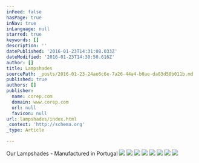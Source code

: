 ```yaml
---
inFeed: false
hasPage: true
inNav: true
inLanguage: null
starred: true
keywords: []
description: ''
datePublished: '2016-01-23T14:31:08.033Z'
dateModified: '2016-01-23T14:30:50.616Z'
author: []
title: Lampshades
sourcePath: _posts/2016-01-23-24ae6c6e-7a26-44a4-b0ae-da83d50b011b.md
published: true
authors: []
publisher:
  name: corep.com
  domain: www.corep.com
  url: null
  favicon: null
url: lampshades/index.html
_context: 'http://schema.org'
_type: Article

---
```

Our Lampshades - Manufactured in Portugal
![](https://s3-us-west-2.amazonaws.com/the-grid-img/p/9a08e94d0285511d08b01628ef4fe08b0a29b3c4.jpg)
![](https://s3-us-west-2.amazonaws.com/the-grid-img/p/9617bb9250fd5473d7fbf007b6cedf6d9e6a8a6b.jpg)
![](https://s3-us-west-2.amazonaws.com/the-grid-img/p/2c47dd5624e2d32ffa15a47d54a7cd7aeac60373.jpg)
![](https://s3-us-west-2.amazonaws.com/the-grid-img/p/06bc8c8f6f6bc7a6b4a8faac63d6752acbc8aabb.jpg)
![](https://s3-us-west-2.amazonaws.com/the-grid-img/p/9cc7d042932142a3aecaa6bc3b91ed6b06edf2b3.jpg)
![](https://s3-us-west-2.amazonaws.com/the-grid-img/p/3a8ddc9b63bfa896141a6b59c3798e25342e7761.jpg)
![](https://s3-us-west-2.amazonaws.com/the-grid-img/p/61b6ccdeba309683799b11b2999adca1f281224f.jpg)
![](https://s3-us-west-2.amazonaws.com/the-grid-img/p/20afd6972378feaf9b6ed5e7f7347bd8fe3aa1ca.jpg)